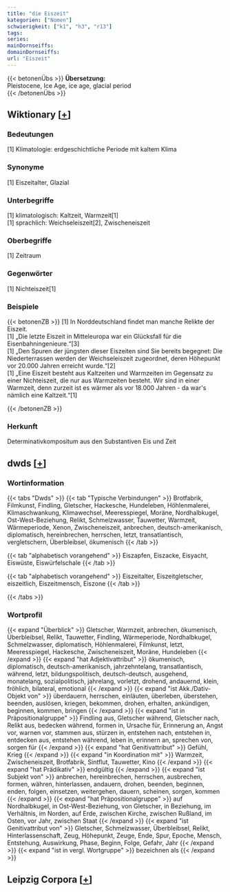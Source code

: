 ```yaml
---
title: "die Eiszeit"
kategorien: ["Nomen"]
schwierigkeit: ["k1", "h3", "r13"]
tags:
series:
mainDornseiffs:
domainDornseiffs:
url: "Eiszeit"
---
```


{{< betonenÜbs >}}
**Übersetzung:**  
Pleistocene, Ice Age, ice age, glacial period  
{{< /betonenÜbs >}}

## Wiktionary [[+](https://de.wiktionary.org/wiki/Eiszeit)]

### Bedeutungen
[1] Klimatologie: erdgeschichtliche Periode mit kaltem Klima  

### Synonyme
[1] Eiszeitalter, Glazial  

### Unterbegriffe
[1] klimatologisch: Kaltzeit, Warmzeit[1]  
[1] sprachlich: Weichseleiszeit[2], Zwischeneiszeit  

### Oberbegriffe
[1] Zeitraum  

### Gegenwörter
[1] Nichteiszeit[1]  

### Beispiele
{{< betonenZB >}}
[1] In Norddeutschland findet man manche Relikte der Eiszeit.  
[1] „Die letzte Eiszeit in Mitteleuropa war ein Glücksfall für die Eisenbahningenieure.“[3]  
[1] „Den Spuren der jüngsten dieser Eiszeiten sind Sie bereits begegnet: Die Niederterrassen werden der Weichseleiszeit zugeordnet, deren Höhepunkt vor 20.000 Jahren erreicht wurde.“[2]  
[1] „Eine Eiszeit besteht aus Kaltzeiten und Warmzeiten im Gegensatz zu einer Nichteiszeit, die nur aus Warmzeiten besteht. Wir sind in einer Warmzeit, denn zurzeit ist es wärmer als vor 18.000 Jahren - da war's nämlich eine Kaltzeit.“[1]  

{{< /betonenZB >}}
### Herkunft
Determinativkompositum aus den Substantiven Eis und Zeit  



## dwds [[+](https://www.dwds.de/wb/Eiszeit)]

### Wortinformation
{{< tabs "Dwds" >}}
{{< tab "Typische Verbindungen" >}}
Brotfabrik, Filmkunst, Findling, Gletscher, Hackesche, Hundeleben, Höhlenmalerei, Klimaschwankung, Klimawechsel, Meeresspiegel, Moräne, Nordhalbkugel, Ost-West-Beziehung, Relikt, Schmelzwasser, Tauwetter, Warmzeit, Wärmeperiode, Xenon, Zwischeneiszeit, anbrechen, deutsch-amerikanisch, diplomatisch, hereinbrechen, herrschen, letzt, transatlantisch, vergletschern, Überbleibsel, ökumenisch
{{< /tab >}}

{{< tab "alphabetisch vorangehend" >}}
Eiszapfen, Eiszacke, Eisyacht, Eiswüste, Eiswürfelschale
{{< /tab >}}

{{< tab "alphabetisch vorangehend" >}}
Eiszeitalter, Eiszeitgletscher, eiszeitlich, Eiszeitmensch, Eiszone
{{< /tab >}}

{{< /tabs >}}

### Wortprofil
{{< expand "Überblick" >}} Gletscher, Warmzeit, anbrechen, ökumenisch, Überbleibsel, Relikt, Tauwetter, Findling, Wärmeperiode, Nordhalbkugel, Schmelzwasser, diplomatisch, Höhlenmalerei, Filmkunst, letzt, Meeresspiegel, Hackesche, Zwischeneiszeit, Moräne, Hundeleben {{< /expand >}}
{{< expand "hat Adjektivattribut" >}} ökumenisch, diplomatisch, deutsch-amerikanisch, jahrzehntelang, transatlantisch, während, letzt, bildungspolitisch, deutsch-deutsch, ausgehend, monatelang, sozialpolitisch, jahrelang, vorletzt, drohend, andauernd, klein, fröhlich, bilateral, emotional {{< /expand >}}
{{< expand "ist Akk./Dativ-Objekt von" >}} überdauern, herrschen, einläuten, überleben, überstehen, beenden, auslösen, kriegen, bekommen, drohen, erhalten, ankündigen, beginnen, kommen, bringen {{< /expand >}}
{{< expand "ist in Präpositionalgruppe" >}} Findling aus, Gletscher während, Gletscher nach, Relikt aus, bedecken während, formen in, Ursache für, Erinnerung an, Angst vor, warnen vor, stammen aus, stürzen in, entstehen nach, entstehen in, entdecken aus, entstehen während, leben in, erinnern an, sprechen von, sorgen für {{< /expand >}}
{{< expand "hat Genitivattribut" >}} Gefühl, Krieg {{< /expand >}}
{{< expand "in Koordination mit" >}} Warmzeit, Zwischeneiszeit, Brotfabrik, Sintflut, Tauwetter, Kino {{< /expand >}}
{{< expand "hat Prädikativ" >}} endgültig {{< /expand >}}
{{< expand "ist Subjekt von" >}} anbrechen, hereinbrechen, herrschen, ausbrechen, formen, währen, hinterlassen, andauern, drohen, beenden, beginnen, enden, folgen, einsetzen, weitergehen, dauern, scheinen, sorgen, kommen {{< /expand >}}
{{< expand "hat Präpositionalgruppe" >}} auf Nordhalbkugel, in Ost-West-Beziehung, von Gletscher, in Beziehung, im Verhältnis, im Norden, auf Erde, zwischen Kirche, zwischen Rußland, im Osten, vor Jahr, zwischen Staat {{< /expand >}}
{{< expand "ist Genitivattribut von" >}} Gletscher, Schmelzwasser, Überbleibsel, Relikt, Hinterlassenschaft, Zeug, Höhepunkt, Zeuge, Ende, Spur, Epoche, Mensch, Entstehung, Auswirkung, Phase, Beginn, Folge, Gefahr, Jahr {{< /expand >}}
{{< expand "ist in vergl. Wortgruppe" >}} bezeichnen als {{< /expand >}}

## Leipzig Corpora [[+](https://corpora.uni-leipzig.de/en/res?word=Eiszeit&corpusId=deu_newscrawl-public_2018)]

